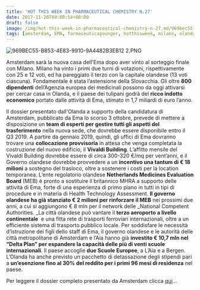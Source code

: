 ```yaml
---
title: 'HOT THIS WEEK IN PHARMACEUTICAL CHEMISTRY N.27'
date: 2017-11-26T09:00:54+00:00
draft: false
image: /img/hot-this-week-in-pharmaceutical-chemistry-n-27.md/969bec55-b853-4e83-9910-9a4482b3eb12-2.png?w=340
tags: [amsterdam, EMA, farmaceuticayounger, hotthisweek, milano, olanda]
---
```


![969BEC55-B853-4E83-9910-9A4482B3EB12 2.PNG](/img/hot-this-week-in-pharmaceutical-chemistry-n-27.md/969bec55-b853-4e83-9910-9a4482b3eb12-2.png?w=340)

Amsterdam sarà la nuova casa dell'Ema dopo aver vinto al sorteggio finale con Milano. Milano ha vinto i primi due turni di votazioni, rispettivamente con 25 e 12 voti, ed ha pareggiato il terzo con la capitale olandese (13 voti ciascuna). Fondamentale è stata l’astensione della Slovacchia. Gli oltre **800 dipendenti** dell’Agenzia europea dei medicinali possono da oggi attivarsi per cercar casa in Olanda, e il paese dei tulipani godrà del **ricco indotto economico** portato dalle attività di Ema, stimato in 1,7 miliardi di euro l’anno.

Il dossier presentato dall'Olanda a supporto della candidatura di Amsterdam, pubblicato da Ema lo scorso 3 ottobre, prevede di mettere a disposizione un **team di esperti per gestire tutti gli aspetti del trasferimento** nella nuova sede, che dovrebbe essere disponibile entro il Q3 2019. A partire da gennaio 2019, quindi, gli uffici di Ema dovranno trovare una **collocazione provvisoria** in attesa che venga completata la costruzione del nuovo edificio, il **Vivaldi Building**. L’affitto mensile del Vivaldi Building dovrebbe essere di circa 300-320 €/mq per vent’anni, e il Governo olandese dovrebbe provvedere a un **incentivo una tantum di € 18 milioni** a sostegno del trasloco, oltre a sostenere i costi per la location temporanea. L’ente regolatorio olandese **Netherlands Medicines Evaluation Board** (MEB) è pronto a sostituire il britannico MHRA a supporto delle attività di Ema, forte di una esperienza di primo piano in tutti in tipi di procedure e in materia di Health Technology Assessment. **Il governo olandese ha già stanziato € 2 milioni per rinforzare il MEB** nei prossimi due anni, a cui si aggiungono € 8 mln per il network delle _National Competent Authorities. _La città olandese può vantare il **terzo aeroporto a livello continentale**  e una fitta rete di trasporti ferroviari internazionali, oltre a un efficiente sistema di trasporto pubblico locale. Per soddisfare le necessità d’istruzione dei figli dello staff di Ema, il governo olandese e le autorità delle città metropolitane di Amsterdam e l’Aia hanno già **investito € 10,7 mln nel “Delta Plan” per espandere la capacità delle più di venti scuole internazionali**. Il paese accoglie **due Scuole Europee**, a L’Aia e a Bergen. L’Olanda ha anche previsto un pacchetto di detassazione degli stipendi pari a **un’esenzione fino al 30% del reddito per i primi 96 mesi di residenza** nel paese.

Per leggere il dossier completo presentato da Amsterdam clicca [qui](https://www.consilium.europa.eu/media/21805/amsterdam-ema-bidbook.pdf)...